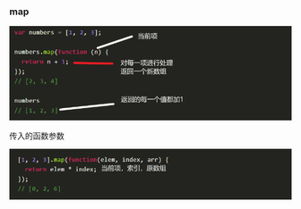 ### map

![image-20231007152224774](img/image-20231007152224774.png)

传入的函数参数

![image-20231007152417704](img/image-20231007152417704.png)

